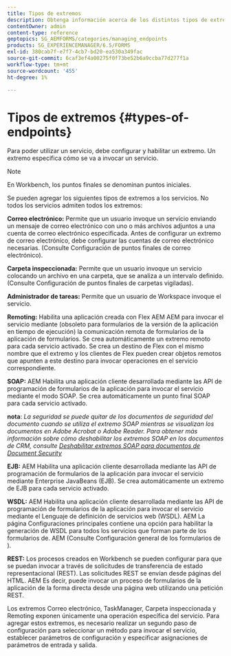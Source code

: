 ```yaml
---
title: Tipos de extremos
description: Obtenga información acerca de los distintos tipos de extremos. Se pueden agregar diferentes tipos de extremos a los servicios, como correo electrónico, carpeta inspeccionada y muchos más.
contentOwner: admin
content-type: reference
geptopics: SG_AEMFORMS/categories/managing_endpoints
products: SG_EXPERIENCEMANAGER/6.5/FORMS
exl-id: 380cab7f-e7f7-4cb7-bd20-ea530a349fac
source-git-commit: 6caf3ef4a00275f0f73be52b6a9ccba77d277f1a
workflow-type: tm+mt
source-wordcount: '455'
ht-degree: 1%

---
```


# Tipos de extremos {#types-of-endpoints}

Para poder utilizar un servicio, debe configurar y habilitar un extremo. Un extremo especifica cómo se va a invocar un servicio.

>[!NOTE]
>
>En Workbench, los puntos finales se denominan puntos iniciales.

Se pueden agregar los siguientes tipos de extremos a los servicios. No todos los servicios admiten todos los extremos:

**Correo electrónico:** Permite que un usuario invoque un servicio enviando un mensaje de correo electrónico con uno o más archivos adjuntos a una cuenta de correo electrónico especificada. Antes de configurar un extremo de correo electrónico, debe configurar las cuentas de correo electrónico necesarias. (Consulte Configuración de puntos finales de correo electrónico).

**Carpeta inspeccionada:** Permite que un usuario invoque un servicio colocando un archivo en una carpeta, que se analiza a un intervalo definido. (Consulte Configuración de puntos finales de carpetas vigiladas).

**Administrador de tareas:** Permite que un usuario de Workspace invoque el servicio.

**Remoting:** Habilita una aplicación creada con Flex AEM AEM para invocar el servicio mediante (obsoleto para formularios de la versión de la aplicación en tiempo de ejecución) la comunicación remota de formularios de la aplicación de formularios. Se crea automáticamente un extremo remoto para cada servicio activado. Se crea un destino de Flex con el mismo nombre que el extremo y los clientes de Flex pueden crear objetos remotos que apunten a este destino para invocar operaciones en el servicio correspondiente.

**SOAP:** AEM Habilita una aplicación cliente desarrollada mediante las API de programación de formularios de la aplicación para invocar el servicio mediante el modo SOAP. Se crea automáticamente un punto final SOAP para cada servicio activado.

**nota**: *La seguridad se puede quitar de los documentos de seguridad del documento cuando se utiliza el extremo SOAP mientras se visualizan los documentos en Adobe Acrobat o Adobe Reader. Para obtener más información sobre cómo deshabilitar los extremos SOAP en los documentos de CRM, consulte [Deshabilitar extremos SOAP para documentos de Document Security](/help/forms/using/admin-help/configuring-client-server-options.md#disable-soap-endpoints-for-document-security-documents)*

**EJB:** AEM Habilita una aplicación cliente desarrollada mediante las API de programación de formularios de la aplicación para invocar el servicio mediante Enterprise JavaBeans (EJB). Se crea automáticamente un extremo de EJB para cada servicio activado.

**WSDL:** AEM Habilita una aplicación cliente desarrollada mediante las API de programación de formularios de la aplicación para invocar el servicio mediante el Lenguaje de definición de servicios web (WSDL). AEM La página Configuraciones principales contiene una opción para habilitar la generación de WSDL para todos los servicios que forman parte de los formularios de. AEM (Consulte Configuración general de los formularios de ).

**REST:** Los procesos creados en Workbench se pueden configurar para que se puedan invocar a través de solicitudes de transferencia de estado representacional (REST). Las solicitudes REST se envían desde páginas del HTML. AEM Es decir, puede invocar un proceso de formularios de la aplicación de la forma directa desde una página web utilizando una petición REST.

Los extremos Correo electrónico, TaskManager, Carpeta inspeccionada y Remoting exponen únicamente una operación específica del servicio. Para agregar estos extremos, es necesario realizar un segundo paso de configuración para seleccionar un método para invocar el servicio, establecer parámetros de configuración y especificar asignaciones de parámetros de entrada y salida.

